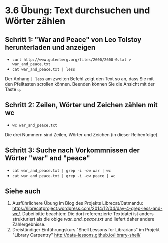 # 3.6 Übung: Text durchsuchen und Wörter zählen

## Schritt 1: "War and Peace" von Leo Tolstoy herunterladen und anzeigen
* ```curl http://www.gutenberg.org/files/2600/2600-0.txt > war_and_peace.txt```
* ```cat war_and_peace.txt | less```

Der Anhang ```| less``` am zweiten Befehl zeigt den Text so an, dass Sie mit den Pfeiltasten scrollen können. Beenden können Sie die Ansicht mit der Taste ```q```.

## Schritt 2: Zeilen, Wörter und Zeichen zählen mit wc
* ```wc war_and_peace.txt```

Die drei Nummern sind Zeilen, Wörter und Zeichen (in dieser Reihenfolge).

## Schritt 3: Suche nach Vorkommnissen der Wörter "war" and "peace"
* ```cat war_and_peace.txt | grep -i -ow war | wc```
* ```cat war_and_peace.txt | grep -i -ow peace | wc```

## Siehe auch
1. Ausführlichere Übung im Blog des Projekts Librecat/Catmandu: https://librecatproject.wordpress.com/2014/12/04/day-4-grep-less-and-wc/. Dabei bitte beachten: Die dort referenzierte Textdatei ist anders strukturiert als die obige *war_and_peace.txt* und liefert daher andere Zählergebnisse.
2. Dreistündiger Einführungskurs "Shell Lessons for Librarians" im Projekt "Library Carpentry" http://data-lessons.github.io/library-shell/